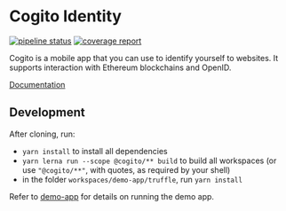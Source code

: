 Cogito Identity
===============

[![pipeline status](https://gitlab.ta.philips.com/blockchain-lab/cogito/badges/master/pipeline.svg)](https://gitlab.ta.philips.com/blockchain-lab/cogito/commits/master)
[![coverage report](https://gitlab.ta.philips.com/blockchain-lab/cogito/badges/master/coverage.svg)](https://gitlab.ta.philips.com/blockchain-lab/cogito/commits/master)

Cogito is a mobile app that you can use to identify yourself to websites. It
supports interaction with Ethereum blockchains and OpenID.

[Documentation][1]

Development
-----------
After cloning, run:
- `yarn install` to install all dependencies
- `yarn lerna run --scope @cogito/** build` to build all workspaces (or use `"@cogito/**"`, with
  quotes, as required by your shell)
- in the folder `workspaces/demo-app/truffle`, run `yarn install`

Refer to [demo-app](workspaces/demo-app/Readme.md) for details on running the demo app.


[1]: http://blockchain-lab.gitlab-pages.ta.philips.com/cogito